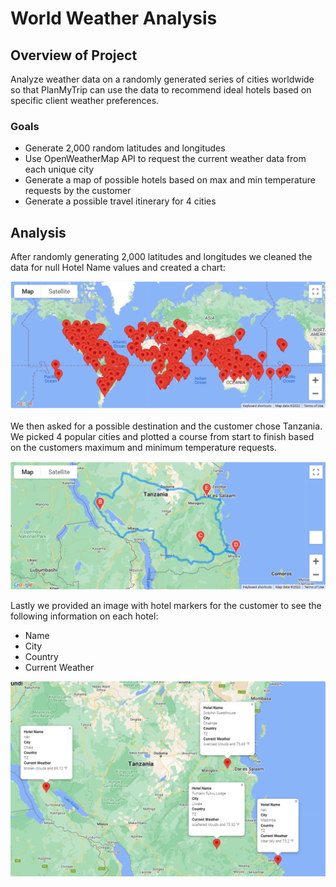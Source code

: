 # World Weather Analysis

## Overview of Project
Analyze weather data on a randomly generated series of cities worldwide so that PlanMyTrip can use the data to recommend ideal hotels based on specific client weather preferences.

### Goals
- Generate 2,000 random latitudes and longitudes
- Use OpenWeatherMap API to request the current weather data from each unique city
- Generate a map of possible hotels based on max and min temperature requests by the customer
- Generate a possible travel itinerary for 4 cities

## Analysis

After randomly generating 2,000 latitudes and longitudes we cleaned the data for null Hotel Name values and created a chart:

![List](Vacation_Search/WeatherPy_vacation_map.png)

We then asked for a possible destination and the customer chose Tanzania. We picked 4 popular cities and plotted a course from start to finish based on the customers maximum and minimum temperature requests.

![Fare](Vacation_Itinerary/WeatherPy_travel_map.png)

Lastly we provided an image with hotel markers for the customer to see the following information on each hotel:

- Name
- City
- Country
- Current Weather

![Fare](Vacation_Itinerary/WeatherPy_travel_map_markers.png)
